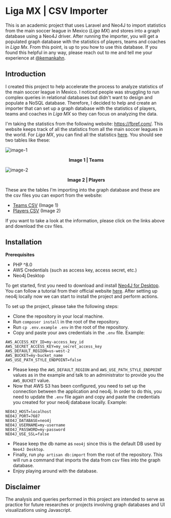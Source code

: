 # Liga MX | CSV Importer
This is an academic project that uses Laravel and Neo4J to import statistics from the main soccer league in Mexico (_Liga MX_) and stores into a graph database using a Neo4J driver. After running the importer, you will get a populated graph database with the statistics of players, teams and coaches in _Liga Mx_. From this point, is up to you how to use this database. If you found this helpful in any way, please reach out to me and tell me your experience at [@kemankahn](https://twitter.com/KemanKahn).

## Introduction

I created this project to help accelerate the process to analyze statistics of the main soccer league in Mexico. I noticed people was struggling to run complex queries in relational databases but didn't want to design and populate a NoSQL database. Therefore, I decided to help and create an importer that can set up a graph database with the statistics of players, teams and coaches in _Liga MX_ so they can focus on analyzing the data.

I'm taking the statistics from the following website: https://fbref.com/. This website keeps track of all the statistics from all the main soccer leagues in the world. For _Liga MX_, you can find all the statistics [here](https://fbref.com/es/comps/31/stats/Estadisticas-de-Liga-MX#all_stats_standard). You should see two tables like these:

![image-1](https://soccer-project-images-readme.s3.us-west-2.amazonaws.com/image-1.png)
<p style="text-align: center"><b>Image 1 | Teams</b></p>

![image-2](https://soccer-project-images-readme.s3.us-west-2.amazonaws.com/image-1.png)
<p style="text-align: center"><b>Image 2 | Players</b></p>

These are the tables I'm importing into the graph database and these are the csv files you can export from the website:

- [Teams CSV](https://soccer-csv-files.s3.us-west-2.amazonaws.com/all_teams.csv) (Image 1)
- [Players CSV](https://soccer-csv-files.s3.us-west-2.amazonaws.com/all_players.csv) (Image 2)

If you want to take a look at the information, please click on the links above and download the csv files.
## Installation

**Prerequisites**

- PHP ^8.0
- AWS Credentials (such as access key, access secret, etc.)
- Neo4j Desktop

To get started, first you need to download and install [Neo4J for Desktop](https://neo4j.com/download/). You can follow
a tutorial from their official website [here](https://neo4j.com/developer/neo4j-desktop/). After setting up neo4j locally
now we can start to install the project and perform actions.

To set up the project, please take the following steps:

- Clone the repository in your local machine.
- Run `composer install` in the root of the repository.
- Run `cp .env.example .env` in the root of the repository.
- Copy and paste your aws credentials in the `.env` file. Example:
```dotenv
AWS_ACCESS_KEY_ID=my-access_key_id
AWS_SECRET_ACCESS_KEY=my_secret_access_key
AWS_DEFAULT_REGION=us-west-2
AWS_BUCKET=my-bucket_name
AWS_USE_PATH_STYLE_ENDPOINT=false
```
- Please keep the `AWS_DEFAULT_REGION` and `AWS_USE_PATH_STYLE_ENDPOINT` values as in the example and talk to an administrator to provide you the `AWS_BUCKET` value.
- Now that AWS S3 has been configured, you need to set up the connection between the application and neo4j. In order to do this, you need to update the `.env` file again and copy and paste the credentials you created for your neo4j database locally. Example:
```dotenv
NEO4J_HOST=localhost
NEO4J_PORT=7687
NEO4J_DATABASE=neo4j
NEO4J_USERNAME=my-username
NEO4J_PASSWORD=my-password
NEO4J_USE_SSL=false
```
- Please keep the db name as `neo4j` since this is the default DB used by `Neo4J Desktop`.
- Finally, run `php artisan db:import` from the root of the repository. This will run a command that imports the data from csv files into the graph database.
- Enjoy playing around with the database.

## Disclaimer
The analysis and queries performed in this project are intended to serve as practice for future researches or projects involving graph databases and UI visualizations using Javascript.
